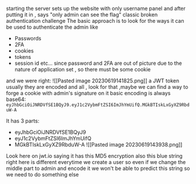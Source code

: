 starting the server sets up the website with only username panel and after putting it in , says "only admin can see the flag"
classic broken authentication challenge 
The basic approach is to look for the ways it can be used to authenticate the admin 
like 
* Passwords
* 2FA
* cookies
* tokens
* session id etc...
since password and 2FA are out of picture due to the nature of application set , so there must be some cookie

and we were right:
![[Pasted image 20230619141825.png]]
a JWT token 
usually they are encoded and all , look for that ,maybe we can find a way to forge a cookie with admin's signature on it
basic encoding is always base64:
`eyJhbGciOiJNRDVfSE1BQyJ9.eyJ1c2VybmFtZSI6ImJhYmUifQ.MGkBTIskLxGyXZ9RbduW-A`

It has 3 parts:
* eyJhbGciOiJNRDVfSE1BQyJ9
* eyJ1c2VybmFtZSI6ImJhYmUifQ
* MGkBTIskLxGyXZ9RbduW-A
![[Pasted image 20230619143938.png]]

Look here  on jwt.io saying it has this MD5 encryption also this blue string right here is different everytime we create a user so even if we change the middle part to admin and encode it we won't be able to predict this string so we need to do something else

